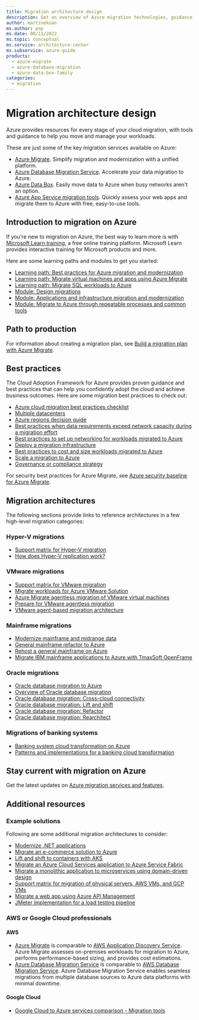 ```yaml
---
title: Migration architecture design
description: Get an overview of Azure migration technologies, guidance offerings, solution ideas, and reference architectures.
author: martinekuan
ms.author: pnp
ms.date: 08/11/2022
ms.topic: conceptual
ms.service: architecture-center
ms.subservice: azure-guide
products:
  - azure-migrate
  - azure-database-migration
  - azure-data-box-family
categories:
  - migration
---
```

# Migration architecture design

Azure provides resources for every stage of your cloud migration, with tools and guidance to help you move and manage your workloads.

These are just some of the key migration services available on Azure:

- [Azure Migrate](https://azure.microsoft.com/services/azure-migrate). Simplify migration and modernization with a unified platform.
- [Azure Database Migration Service](https://azure.microsoft.com/services/database-migration). Accelerate your data migration to Azure.
- [Azure Data Box](https://azure.microsoft.com/services/databox). Easily move data to Azure when busy networks aren't an option.
- [Azure App Service migration tools](https://azure.microsoft.com/services/app-service/migration-tools). Quickly assess your web apps and migrate them to Azure with free, easy-to-use tools.

## Introduction to migration on Azure

If you're new to migration on Azure, the best way to learn more is with [Microsoft Learn training](/training/?WT.mc_id=learnaka), a free online training platform. Microsoft Learn provides interactive training for Microsoft products and more.

Here are some learning paths and modules to get you started:

- [Learning path: Best practices for Azure migration and modernization](/training/paths/best-practices-azure-migration)
- [Learning path: Migrate virtual machines and apps using Azure Migrate](/training/paths/m365-azure-migrate-virtual-machine)
- [Learning path: Migrate SQL workloads to Azure](/training/paths/migrate-sql-workloads-azure)
- [Module: Design migrations](/training/modules/design-migrations)
- [Module: Applications and infrastructure migration and modernization](/training/modules/app-and-infra-migration-and-modernization)
- [Module: Migrate to Azure through repeatable processes and common tools](/training/modules/cloud-adoption-framework-migrate)

## Path to production

For information about creating a migration plan, see [Build a migration plan with Azure Migrate](/azure/migrate/concepts-migration-planning?toc=/azure/architecture/toc.json&bc=/azure/architecture/_bread/toc.json).

## Best practices

The Cloud Adoption Framework for Azure provides proven guidance and best practices that can help you confidently adopt the cloud and achieve business outcomes. Here are some migration best practices to check out: 

- [Azure cloud migration best practices checklist](/azure/cloud-adoption-framework/migrate/azure-best-practices)
- [Multiple datacenters](/azure/cloud-adoption-framework/migrate/azure-best-practices/multiple-datacenters)
- [Azure regions decision guide](/azure/cloud-adoption-framework/migrate/azure-best-practices/multiple-regions)
- [Best practices when data requirements exceed network capacity during a migration effort](/azure/cloud-adoption-framework/migrate/azure-best-practices/network-capacity-exceeded)
- [Best practices to set up networking for workloads migrated to Azure](/azure/cloud-adoption-framework/migrate/azure-best-practices/migrate-best-practices-networking)
- [Deploy a migration infrastructure](/azure/cloud-adoption-framework/migrate/azure-best-practices/contoso-migration-infrastructure)
- [Best practices to cost and size workloads migrated to Azure](/azure/cloud-adoption-framework/migrate/azure-best-practices/migrate-best-practices-costs)
- [Scale a migration to Azure](/azure/cloud-adoption-framework/migrate/azure-best-practices/contoso-migration-scale)
- [Governance or compliance strategy](/azure/cloud-adoption-framework/migrate/azure-best-practices/governance-or-compliance)

For security best practices for Azure Migrate, see [Azure security baseline for Azure Migrate](/security/benchmark/azure/baselines/migrate-security-baseline?toc=/azure/architecture/toc.json&bc=/azure/architecture/_bread/toc.json).

## Migration architectures

The following sections provide links to reference architectures in a few high-level migration categories:

### Hyper-V migrations

- [Support matrix for Hyper-V migration](/azure/migrate/migrate-support-matrix-hyper-v-migration?toc=/azure/architecture/toc.json&bc=/azure/architecture/_bread/toc.json)
- [How does Hyper-V replication work?](/azure/migrate/hyper-v-migration-architecture?toc=/azure/architecture/toc.json&bc=/azure/architecture/_bread/toc.json)

### VMware migrations

- [Support matrix for VMware migration](/azure/migrate/migrate-support-matrix-vmware-migration?toc=/azure/architecture/toc.json&bc=/azure/architecture/_bread/toc.json)
- [Migrate workloads for Azure VMware Solution](/azure/cloud-adoption-framework/scenarios/azure-vmware/migrate?toc=/azure/architecture/toc.json&bc=/azure/architecture/_bread/toc.json)
- [Azure Migrate agentless migration of VMware virtual machines](/azure/migrate/concepts-vmware-agentless-migration?toc=/azure/architecture/toc.json&bc=/azure/architecture/_bread/toc.json)
- [Prepare for VMware agentless migration](/azure/migrate/prepare-for-agentless-migration?toc=/azure/architecture/toc.json&bc=/azure/architecture/_bread/toc.json)
- [VMware agent-based migration architecture](/azure/migrate/agent-based-migration-architecture?toc=/azure/architecture/toc.json&bc=/azure/architecture/_bread/toc.json)

### Mainframe migrations

- [Modernize mainframe and midrange data](/azure/architecture/example-scenario/mainframe/modernize-mainframe-data-to-azure)
- [General mainframe refactor to Azure](../../example-scenario/mainframe/general-mainframe-refactor.yml)
- [Rehost a general mainframe on Azure](../../example-scenario/mainframe/mainframe-rehost-architecture-azure.yml)
- [Migrate IBM mainframe applications to Azure with TmaxSoft OpenFrame](../../solution-ideas/articles/migrate-mainframe-apps-with-tmaxsoft-openframe.yml)

### Oracle migrations

- [Oracle database migration to Azure](../../databases/idea/reference-architecture-for-oracle-database-migration-to-azure.yml)
- [Overview of Oracle database migration](../../example-scenario/oracle-migrate/oracle-migration-overview.yml)
- [Oracle database migration: Cross-cloud connectivity](../../example-scenario/oracle-migrate/oracle-migration-cross-cloud.yml)
- [Oracle database migration: Lift and shift](../../example-scenario/oracle-migrate/oracle-migration-lift-shift.yml)
- [Oracle database migration: Refactor](../../example-scenario/oracle-migrate/oracle-migration-refactor.yml)
- [Oracle database migration: Rearchitect](../../example-scenario/oracle-migrate/oracle-migration-rearchitect.yml)

### Migrations of banking systems

- [Banking system cloud transformation on Azure](../../example-scenario/banking/banking-system-cloud-transformation.yml)
- [Patterns and implementations for a banking cloud transformation](../../example-scenario/banking/patterns-and-implementations.yml)

## Stay current with migration on Azure

Get the latest updates on [Azure migration services and features](https://azure.microsoft.com/updates/?category=migration).

## Additional resources

### Example solutions

Following are some additional migration architectures to consider:

- [Modernize .NET applications](../../solution-ideas/articles/net-app-modernization.yml)
- [Migrate an e-commerce solution to Azure](../../industries/retail/migrate-ecommerce-solution.md)
- [Lift and shift to containers with AKS](/azure/cloud-adoption-framework/migrate/)
- [Migrate an Azure Cloud Services application to Azure Service Fabric](../../service-fabric/migrate-from-cloud-services.yml)
- [Migrate a monolithic application to microservices using domain-driven design](../../microservices/migrate-monolith.yml)
- [Support matrix for migration of physical servers, AWS VMs, and GCP VMs](/azure/migrate/migrate-support-matrix-physical-migration?toc=/azure/architecture/toc.json&bc=/azure/architecture/_bread/toc.json)
- [Migrate a web app using Azure API Management](../../example-scenario/apps/apim-api-scenario.yml)
- [JMeter implementation for a load testing pipeline](../../example-scenario/banking/jmeter-load-testing-pipeline-implementation-reference.yml)

### AWS or Google Cloud professionals

#### AWS

- [Azure Migrate](/azure/migrate/migrate-services-overview) is comparable to [AWS Application Discovery Service](https://aws.amazon.com/application-discovery). Azure Migrate assesses on-premises workloads for migration to Azure, performs performance-based sizing, and provides cost estimations.
- [Azure Database Migration Service](/azure/dms/dms-overview) is comparable to [AWS Database Migration Service](https://aws.amazon.com/dms). Azure Database Migration Service enables seamless migrations from multiple database sources to Azure data platforms with minimal downtime.

#### Google Cloud
- [Google Cloud to Azure services comparison - Migration tools](../../gcp-professional/services.md#migration-tools)